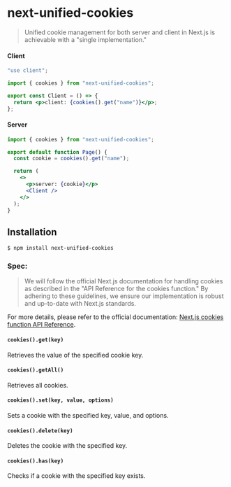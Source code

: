 # next-unified-cookies

> Unified cookie management for both server and client in Next.js is achievable with a "single implementation."

#### Client

```jsx
"use client";

import { cookies } from "next-unified-cookies";

export const Client = () => {
  return <p>client: {cookies().get("name")}</p>;
};
```

#### Server

```jsx
import { cookies } from "next-unified-cookies";

export default function Page() {
  const cookie = cookies().get("name");

  return (
    <>
      <p>server: {cookie}</p>
      <Client />
    </>
  );
}
```

## Installation

```bash
$ npm install next-unified-cookies
```

### Spec:

> We will follow the official Next.js documentation for handling cookies as described in the "API Reference for the cookies function." By adhering to these guidelines, we ensure our implementation is robust and up-to-date with Next.js standards.

For more details, please refer to the official documentation: [Next.js cookies function API Reference](https://nextjs.org/docs/app/api-reference/functions/cookies).

#### `cookies().get(key)`

Retrieves the value of the specified cookie key.

#### `cookies().getAll()`

Retrieves all cookies.

#### `cookies().set(key, value, options)`

Sets a cookie with the specified key, value, and options.

#### `cookies().delete(key)`

Deletes the cookie with the specified key.

#### `cookies().has(key)`

Checks if a cookie with the specified key exists.
